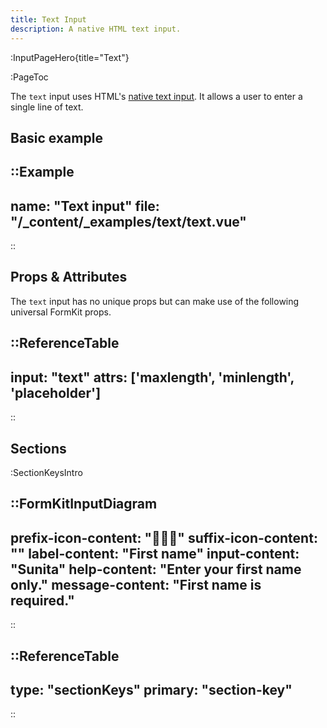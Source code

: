 ```yaml
---
title: Text Input
description: A native HTML text input.
---
```


:InputPageHero{title="Text"}

:PageToc

The `text` input uses HTML's [native text input](https://developer.mozilla.org/en-US/docs/Web/HTML/Element/input/text). It allows a user to enter a single line of text.

## Basic example

::Example
---
name: "Text input"
file: "/_content/_examples/text/text.vue"
---
::


## Props & Attributes

The `text` input has no unique props but can make use of the following universal
FormKit props.

::ReferenceTable
---
input: "text" 
attrs: ['maxlength', 'minlength', 'placeholder']
---
::


## Sections

:SectionKeysIntro

::FormKitInputDiagram
---
prefix-icon-content: "👩🏽‍💼"
suffix-icon-content: ""
label-content: "First name"
input-content: "Sunita"
help-content: "Enter your first name only."
message-content: "First name is required."
---
::

::ReferenceTable
---
type: "sectionKeys"
primary: "section-key"
---
::

